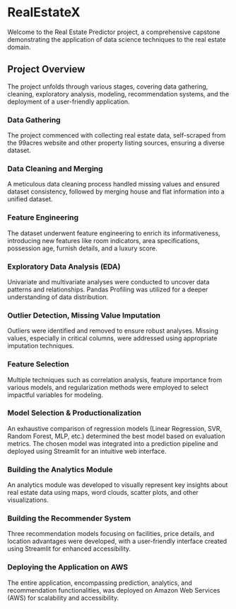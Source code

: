 # RealEstateX

Welcome to the Real Estate Predictor project, a comprehensive capstone demonstrating the application of data science techniques to the real estate domain.

## Project Overview

The project unfolds through various stages, covering data gathering, cleaning, exploratory analysis, modeling, recommendation systems, and the deployment of a user-friendly application.

### Data Gathering

The project commenced with collecting real estate data, self-scraped from the 99acres website and other property listing sources, ensuring a diverse dataset.

### Data Cleaning and Merging

A meticulous data cleaning process handled missing values and ensured dataset consistency, followed by merging house and flat information into a unified dataset.

### Feature Engineering

The dataset underwent feature engineering to enrich its informativeness, introducing new features like room indicators, area specifications, possession age, furnish details, and a luxury score.

### Exploratory Data Analysis (EDA)

Univariate and multivariate analyses were conducted to uncover data patterns and relationships. Pandas Profiling was utilized for a deeper understanding of data distribution.

### Outlier Detection, Missing Value Imputation

Outliers were identified and removed to ensure robust analyses. Missing values, especially in critical columns, were addressed using appropriate imputation techniques.

### Feature Selection

Multiple techniques such as correlation analysis, feature importance from various models, and regularization methods were employed to select impactful variables for modeling.

### Model Selection & Productionalization

An exhaustive comparison of regression models (Linear Regression, SVR, Random Forest, MLP, etc.) determined the best model based on evaluation metrics. The chosen model was integrated into a prediction pipeline and deployed using Streamlit for an intuitive web interface.

### Building the Analytics Module

An analytics module was developed to visually represent key insights about real estate data using maps, word clouds, scatter plots, and other visualizations.

### Building the Recommender System

Three recommendation models focusing on facilities, price details, and location advantages were developed, with a user-friendly interface created using Streamlit for enhanced accessibility.

### Deploying the Application on AWS

The entire application, encompassing prediction, analytics, and recommendation functionalities, was deployed on Amazon Web Services (AWS) for scalability and accessibility.
